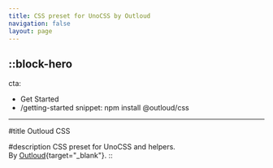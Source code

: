 ```yaml
---
title: CSS preset for UnoCSS by Outloud
navigation: false
layout: page
---
```


::block-hero
---
cta:
  - Get Started
  - /getting-started
snippet: npm install @outloud/css
---

#title
Outloud CSS

#description
CSS preset for UnoCSS and helpers.
<br>
By [Outloud](https://outloud.co/){target="_blank"}.
::
